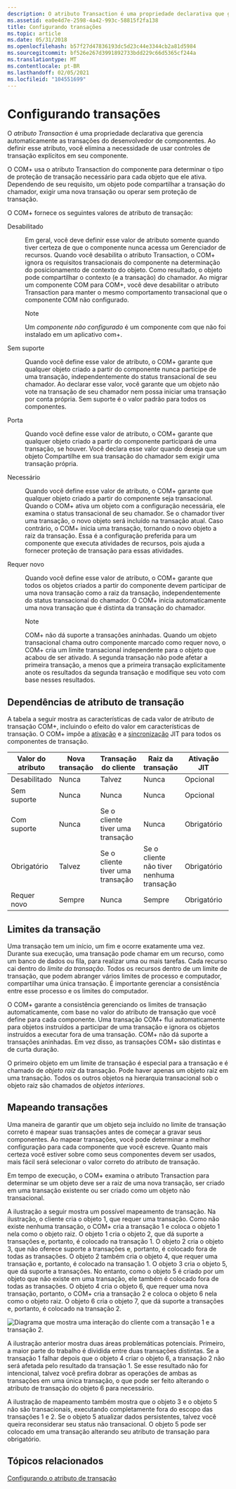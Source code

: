 ```yaml
---
description: O atributo Transaction é uma propriedade declarativa que gerencia automaticamente as transações do desenvolvedor de componentes. Ao definir esse atributo, você elimina a necessidade de usar controles de transação explícitos em seu componente.
ms.assetid: ea0e4d7e-2598-4a42-993c-58815f2fa138
title: Configurando transações
ms.topic: article
ms.date: 05/31/2018
ms.openlocfilehash: b57f27d47836193dc5d23c44e3344cb2a81d5984
ms.sourcegitcommit: bf526e267d3991892733bdd229c66d5365cf244a
ms.translationtype: MT
ms.contentlocale: pt-BR
ms.lasthandoff: 02/05/2021
ms.locfileid: "104551699"
---
```

# <a name="configuring-transactions"></a>Configurando transações

O *atributo Transaction* é uma propriedade declarativa que gerencia automaticamente as transações do desenvolvedor de componentes. Ao definir esse atributo, você elimina a necessidade de usar controles de transação explícitos em seu componente.

O COM+ usa o atributo Transaction do componente para determinar o tipo de proteção de transação necessário para cada objeto que ele ativa. Dependendo de seu requisito, um objeto pode compartilhar a transação do chamador, exigir uma nova transação ou operar sem proteção de transação.

O COM+ fornece os seguintes valores de atributo de transação:

<dl> <dt>

<span id="Disabled"></span><span id="disabled"></span><span id="DISABLED"></span>Desabilitado
</dt> <dd>

Em geral, você deve definir esse valor de atributo somente quando tiver certeza de que o componente nunca acessa um Gerenciador de recursos. Quando você desabilita o atributo Transaction, o COM+ ignora os requisitos transacionais do componente na determinação do posicionamento de contexto do objeto. Como resultado, o objeto pode compartilhar o contexto (e a transação) do chamador. Ao migrar um componente COM para COM+, você deve desabilitar o atributo Transaction para manter o mesmo comportamento transacional que o componente COM não configurado.

> [!Note]  
> Um *componente não configurado* é um componente com que não foi instalado em um aplicativo com+.

 

</dd> <dt>

<span id="Not_Supported"></span><span id="not_supported"></span><span id="NOT_SUPPORTED"></span>Sem suporte
</dt> <dd>

Quando você define esse valor de atributo, o COM+ garante que qualquer objeto criado a partir do componente nunca participe de uma transação, independentemente do status transacional de seu chamador. Ao declarar esse valor, você garante que um objeto não vote na transação de seu chamador nem possa iniciar uma transação por conta própria. Sem suporte é o valor padrão para todos os componentes.

</dd> <dt>

<span id="Supported"></span><span id="supported"></span><span id="SUPPORTED"></span>Porta
</dt> <dd>

Quando você define esse valor de atributo, o COM+ garante que qualquer objeto criado a partir do componente participará de uma transação, se houver. Você declara esse valor quando deseja que um objeto Compartilhe em sua transação do chamador sem exigir uma transação própria.

</dd> <dt>

<span id="Required"></span><span id="required"></span><span id="REQUIRED"></span>Necessário
</dt> <dd>

Quando você define esse valor de atributo, o COM+ garante que qualquer objeto criado a partir do componente seja transacional. Quando o COM+ ativa um objeto com a configuração necessária, ele examina o status transacional de seu chamador. Se o chamador tiver uma transação, o novo objeto será incluído na transação atual. Caso contrário, o COM+ inicia uma transação, tornando o novo objeto a raiz da transação. Essa é a configuração preferida para um componente que executa atividades de recursos, pois ajuda a fornecer proteção de transação para essas atividades.

</dd> <dt>

<span id="Requires_New"></span><span id="requires_new"></span><span id="REQUIRES_NEW"></span>Requer novo
</dt> <dd>

Quando você define esse valor de atributo, o COM+ garante que todos os objetos criados a partir do componente devem participar de uma nova transação como a raiz da transação, independentemente do status transacional do chamador. O COM+ inicia automaticamente uma nova transação que é distinta da transação do chamador.

> [!Note]  
> COM+ não dá suporte a transações aninhadas. Quando um objeto transacional chama outro componente marcado como requer novo, o COM+ cria um limite transacional independente para o objeto que acabou de ser ativado. A segunda transação não pode afetar a primeira transação, a menos que a primeira transação explicitamente anote os resultados da segunda transação e modifique seu voto com base nesses resultados.

 

</dd> </dl>

## <a name="transaction-attribute-dependencies"></a>Dependências de atributo de transação

A tabela a seguir mostra as características de cada valor de atributo de transação COM+, incluindo o efeito do valor em características de transação. O COM+ impõe a [ativação](com--just-in-time-activation.md) e a [sincronização](com--synchronization.md) JIT para todos os componentes de transação.



| Valor do atributo          | Nova transação   | Transação do cliente                 | Raiz da transação                        | Ativação JIT      | Sincronização     |
|--------------------------|-------------------|--------------------------------------|-----------------------------------------|---------------------|---------------------|
| Desabilitado<br/>      | Nunca<br/>  | Talvez<br/>                     | Nunca<br/>                        | Opcional<br/> | Opcional<br/> |
| Sem suporte<br/> | Nunca<br/>  | Nunca<br/>                     | Nunca<br/>                        | Opcional<br/> | Opcional<br/> |
| Com suporte<br/>     | Nunca<br/>  | Se o cliente tiver uma transação<br/> | Nunca<br/>                        | Obrigatório<br/> | Obrigatório<br/> |
| Obrigatório<br/>      | Talvez<br/>  | Se o cliente tiver uma transação<br/> | Se o cliente não tiver nenhuma transação<br/> | Obrigatório<br/> | Obrigatório<br/> |
| Requer novo<br/>  | Sempre<br/> | Nunca<br/>                     | Sempre<br/>                       | Obrigatório<br/> | Obrigatório<br/> |



 

## <a name="transaction-boundaries"></a>Limites da transação

Uma transação tem um início, um fim e ocorre exatamente uma vez. Durante sua execução, uma transação pode chamar em um recurso, como um banco de dados ou fila, para realizar uma ou mais tarefas. Cada recurso cai dentro do *limite da transação*. Todos os recursos dentro de um limite de transação, que podem abranger vários limites de processo e computador, compartilhar uma única transação. É importante gerenciar a consistência entre esse processo e os limites do computador.

O COM+ garante a consistência gerenciando os limites de transação automaticamente, com base no valor do atributo de transação que você define para cada componente. Uma transação COM+ flui automaticamente para objetos instruídos a participar de uma transação e ignora os objetos instruídos a executar fora de uma transação. COM+ não dá suporte a transações aninhadas. Em vez disso, as transações COM+ são distintas e de curta duração.

O primeiro objeto em um limite de transação é especial para a transação e é chamado de *objeto raiz* da transação. Pode haver apenas um objeto raiz em uma transação. Todos os outros objetos na hierarquia transacional sob o objeto raiz são chamados de *objetos interiores*.

## <a name="mapping-transactions"></a>Mapeando transações

Uma maneira de garantir que um objeto seja incluído no limite de transação correto é mapear suas transações antes de começar a gravar seus componentes. Ao mapear transações, você pode determinar a melhor configuração para cada componente que você escreve. Quanto mais certeza você estiver sobre como seus componentes devem ser usados, mais fácil será selecionar o valor correto do atributo de transação.

Em tempo de execução, o COM+ examina o atributo Transaction para determinar se um objeto deve ser a raiz de uma nova transação, ser criado em uma transação existente ou ser criado como um objeto não transacional.

A ilustração a seguir mostra um possível mapeamento de transação. Na ilustração, o cliente cria o objeto 1, que requer uma transação. Como não existe nenhuma transação, o COM+ cria a transação 1 e coloca o objeto 1 nela como o objeto raiz. O objeto 1 cria o objeto 2, que dá suporte a transações e, portanto, é colocado na transação 1. O objeto 2 cria o objeto 3, que não oferece suporte a transações e, portanto, é colocado fora de todas as transações. O objeto 2 também cria o objeto 4, que requer uma transação e, portanto, é colocado na transação 1. O objeto 3 cria o objeto 5, que dá suporte a transações. No entanto, como o objeto 5 é criado por um objeto que não existe em uma transação, ele também é colocado fora de todas as transações. O objeto 4 cria o objeto 6, que requer uma nova transação, portanto, o COM+ cria a transação 2 e coloca o objeto 6 nela como o objeto raiz. O objeto 6 cria o objeto 7, que dá suporte a transações e, portanto, é colocado na transação 2.

![Diagrama que mostra uma interação do cliente com a transação 1 e a transação 2.](images/fc7e2d03-94c2-40d9-a79b-1e05ca31dd80.png)

A ilustração anterior mostra duas áreas problemáticas potenciais. Primeiro, a maior parte do trabalho é dividida entre duas transações distintas. Se a transação 1 falhar depois que o objeto 4 criar o objeto 6, a transação 2 não será afetada pelo resultado da transação 1. Se esse resultado não for intencional, talvez você prefira dobrar as operações de ambas as transações em uma única transação, o que pode ser feito alterando o atributo de transação do objeto 6 para necessário.

A ilustração de mapeamento também mostra que o objeto 3 e o objeto 5 não são transacionais, executando completamente fora do escopo das transações 1 e 2. Se o objeto 5 atualizar dados persistentes, talvez você queira reconsiderar seu status não transacional. O objeto 5 pode ser colocado em uma transação alterando seu atributo de transação para obrigatório.

## <a name="related-topics"></a>Tópicos relacionados

<dl> <dt>

[Configurando o atributo de transação](setting-the-transaction-attribute.md)
</dt> </dl>

 

 




